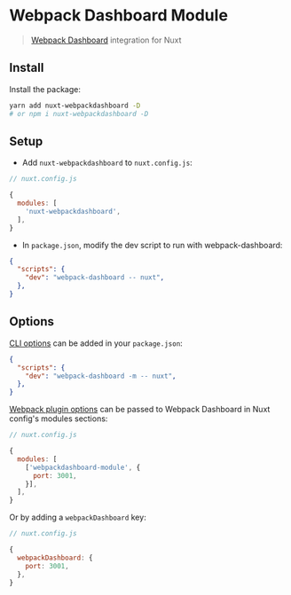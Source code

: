 # Webpack Dashboard Module

> [Webpack Dashboard](https://github.com/FormidableLabs/webpack-dashboard) integration for Nuxt

## Install

Install the package:

```sh
yarn add nuxt-webpackdashboard -D
# or npm i nuxt-webpackdashboard -D
```

## Setup

- Add `nuxt-webpackdashboard` to `nuxt.config.js`:

```js
// nuxt.config.js

{
  modules: [
    'nuxt-webpackdashboard',
  ],
}
```

- In `package.json`, modify the dev script to run with webpack-dashboard:

```json
{
  "scripts": {
    "dev": "webpack-dashboard -- nuxt",
  },
}
```

## Options

[CLI options](https://github.com/FormidableLabs/webpack-dashboard#webpack-dashboard-cli) can be added in your `package.json`:

```json
{
  "scripts": {
    "dev": "webpack-dashboard -m -- nuxt",
  },
}
```


[Webpack plugin options](https://github.com/FormidableLabs/webpack-dashboard#webpack-plugin) can be passed to Webpack Dashboard in Nuxt config's modules sections:

```js
// nuxt.config.js

{
  modules: [
    ['webpackdashboard-module', {
      port: 3001,
    }],
  ],
}
```

Or by adding a `webpackDashboard` key:

```js
// nuxt.config.js

{
  webpackDashboard: {
    port: 3001,
  },
}
```
